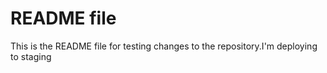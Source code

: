 # README file

This is the README file for testing changes to the repository.I'm deploying to staging
